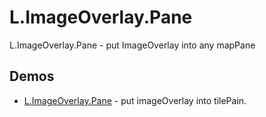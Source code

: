 # L.ImageOverlay.Pane
L.ImageOverlay.Pane - put ImageOverlay into any mapPane

Demos
------
  * [L.ImageOverlay.Pane](http://OriginalSin.github.com/L.ImageOverlay.Pane/examples/L.ImageOverlay.Pane.html) - put imageOverlay into tilePain.
